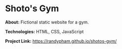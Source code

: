 # Shoto's Gym

**About:** Fictional static website for a gym.

**Technologies:** HTML, CSS, JavaScript

**Project Link:** https://randypham.github.io/shotos-gym/
